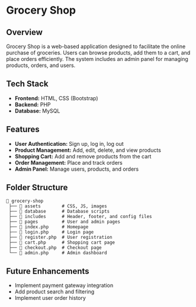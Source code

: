 # Grocery Shop

## Overview
Grocery Shop is a web-based application designed to facilitate the online purchase of groceries. Users can browse products, add them to a cart, and place orders efficiently. The system includes an admin panel for managing products, orders, and users.

## Tech Stack
- **Frontend:** HTML, CSS (Bootstrap)
- **Backend:** PHP
- **Database:** MySQL


## Features
- **User Authentication:** Sign up, log in, log out
- **Product Management:** Add, edit, delete, and view products
- **Shopping Cart:** Add and remove products from the cart
- **Order Management:** Place and track orders
- **Admin Panel:** Manage users, products, and orders



## Folder Structure
```
📂 grocery-shop
 ├── 📂 assets        # CSS, JS, images
 ├── 📂 database      # Database scripts
 ├── 📂 includes      # Header, footer, and config files
 ├── 📂 pages         # User and admin pages
 ├── 📜 index.php     # Homepage
 ├── 📜 login.php     # Login page
 ├── 📜 register.php  # User registration
 ├── 📜 cart.php      # Shopping cart page
 ├── 📜 checkout.php  # Checkout page
 └── 📜 admin.php     # Admin dashboard
```

## Future Enhancements
- Implement payment gateway integration
- Add product search and filtering
- Implement user order history

